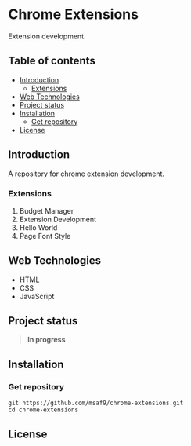 # Chrome Extensions
Extension development.

<h2>Table of contents</h2>

- [Introduction](#introduction)
  - [Extensions](#extensions)
- [Web Technologies](#web-technologies)
- [Project status](#project-status)
- [Installation](#installation)
  - [Get repository](#get-repository)
- [License](#license)

## Introduction
A repository for chrome extension development.

### Extensions
1. Budget Manager
2. Extension Development
3. Hello World
4. Page Font Style

## Web Technologies
- HTML
- CSS
- JavaScript

## Project status
> **In progress**

## Installation
### Get repository
```git
git https://github.com/msaf9/chrome-extensions.git
cd chrome-extensions
```

## License
